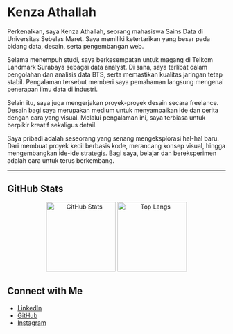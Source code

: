 # Kenza Athallah

Perkenalkan, saya Kenza Athallah, seorang mahasiswa Sains Data di Universitas Sebelas Maret. Saya memiliki ketertarikan yang besar pada bidang data, desain, serta pengembangan web.  

Selama menempuh studi, saya berkesempatan untuk magang di Telkom Landmark Surabaya sebagai data analyst. Di sana, saya terlibat dalam pengolahan dan analisis data BTS, serta memastikan kualitas jaringan tetap stabil. Pengalaman tersebut memberi saya pemahaman langsung mengenai penerapan ilmu data di industri.  

Selain itu, saya juga mengerjakan proyek-proyek desain secara freelance. Desain bagi saya merupakan medium untuk menyampaikan ide dan cerita dengan cara yang visual. Melalui pengalaman ini, saya terbiasa untuk berpikir kreatif sekaligus detail.  

Saya pribadi adalah seseorang yang senang mengeksplorasi hal-hal baru. Dari membuat proyek kecil berbasis kode, merancang konsep visual, hingga mengembangkan ide-ide strategis. Bagi saya, belajar dan bereksperimen adalah cara untuk terus berkembang.  

---

## GitHub Stats
<p align="center">
  <img src="https://github-readme-stats.vercel.app/api?username=k4zed&show_icons=true&theme=tokyonight" alt="GitHub Stats" height="160"/>
  <img src="https://github-readme-stats.vercel.app/api/top-langs/?username=k4zed&layout=compact&theme=tokyonight" alt="Top Langs" height="160"/>
</p>

## Connect with Me
- [LinkedIn](https://www.linkedin.com/in/kenzaathallah)  
- [GitHub](https://github.com/k4zed)  
- [Instagram](https://www.instagram.com/kazed05_)  
